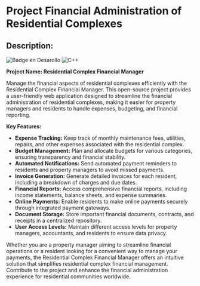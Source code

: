 # Project Financial Administration of Residential Complexes
## Description:
![Badge en Desarollo](https://img.shields.io/badge/Status-In_Development-green) ![C++](https://img.shields.io/badge/c++-%2300599C.svg?style=for-the-badge&logo=c%2B%2B&logoColor=white)

**Project Name: Residential Complex Financial Manager**

Manage the financial aspects of residential complexes efficiently with the Residential Complex Financial Manager. This open-source project provides a user-friendly web application designed to streamline the financial administration of residential complexes, making it easier for property managers and residents to handle expenses, budgeting, and financial reporting.

**Key Features:**

- **Expense Tracking:** Keep track of monthly maintenance fees, utilities, repairs, and other expenses associated with the residential complex.
- **Budget Management:** Plan and allocate budgets for various categories, ensuring transparency and financial stability.
- **Automated Notifications:** Send automated payment reminders to residents and property managers to avoid missed payments.
- **Invoice Generation:** Generate detailed invoices for each resident, including a breakdown of charges and due dates.
- **Financial Reports:** Access comprehensive financial reports, including income statements, balance sheets, and expense summaries.
- **Online Payments:** Enable residents to make online payments securely through integrated payment gateways.
- **Document Storage:** Store important financial documents, contracts, and receipts in a centralized repository.
- **User Access Levels:** Maintain different access levels for property managers, accountants, and residents to ensure data privacy.

Whether you are a property manager aiming to streamline financial operations or a resident looking for a convenient way to manage your payments, the Residential Complex Financial Manager offers an intuitive solution that simplifies residential complex financial management. Contribute to the project and enhance the financial administration experience for residential communities worldwide.
